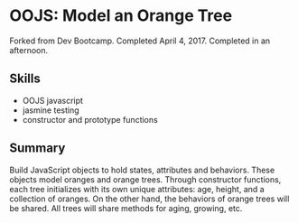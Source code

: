 # OOJS: Model an Orange Tree
Forked from Dev Bootcamp.
Completed April 4, 2017. Completed in an afternoon.

## Skills
- OOJS javascript
- jasmine testing
- constructor and prototype functions

## Summary
Build JavaScript objects to hold states, attributes and behaviors.
These objects model oranges and orange trees.
Through constructor functions, each tree initializes with its own unique attributes: age, height, and a collection of oranges. On the other hand, the behaviors of orange trees will be shared.  All trees will share methods for aging, growing, etc.
